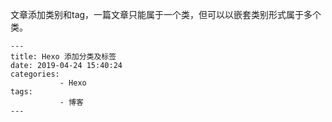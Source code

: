 文章添加类别和tag，一篇文章只能属于一个类，但可以以嵌套类别形式属于多个类。

```
---
title: Hexo 添加分类及标签
date: 2019-04-24 15:40:24
categories: 
           - Hexo
tags:
           - 博客
---
```

